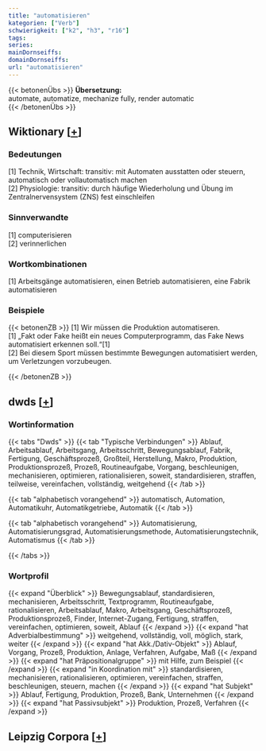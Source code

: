 ```yaml
---
title: "automatisieren"
kategorien: ["Verb"]
schwierigkeit: ["k2", "h3", "r16"]
tags:
series:
mainDornseiffs:
domainDornseiffs:
url: "automatisieren"
---
```


{{< betonenÜbs >}}
**Übersetzung:**  
automate, automatize, mechanize fully, render automatic  
{{< /betonenÜbs >}}

## Wiktionary [[+](https://de.wiktionary.org/wiki/automatisieren)]

### Bedeutungen
[1] Technik, Wirtschaft: transitiv: mit Automaten ausstatten oder steuern, automatisch oder vollautomatisch machen  
[2] Physiologie: transitiv: durch häufige Wiederholung und Übung im Zentralnervensystem (ZNS) fest einschleifen  

### Sinnverwandte
[1] computerisieren  
[2] verinnerlichen  

### Wortkombinationen
[1] Arbeitsgänge automatisieren, einen Betrieb automatisieren, eine Fabrik automatisieren  

### Beispiele
{{< betonenZB >}}
[1] Wir müssen die Produktion automatiseren.  
[1] „Fakt oder Fake heißt ein neues Computerprogramm, das Fake News automatisiert erkennen soll.“[1]  
[2] Bei diesem Sport müssen bestimmte Bewegungen automatisiert werden, um Verletzungen vorzubeugen.  

{{< /betonenZB >}}


## dwds [[+](https://www.dwds.de/wb/automatisieren)]

### Wortinformation
{{< tabs "Dwds" >}}
{{< tab "Typische Verbindungen" >}}
Ablauf, Arbeitsablauf, Arbeitsgang, Arbeitsschritt, Bewegungsablauf, Fabrik, Fertigung, Geschäftsprozeß, Großteil, Herstellung, Makro, Produktion, Produktionsprozeß, Prozeß, Routineaufgabe, Vorgang, beschleunigen, mechanisieren, optimieren, rationalisieren, soweit, standardisieren, straffen, teilweise, vereinfachen, vollständig, weitgehend
{{< /tab >}}

{{< tab "alphabetisch vorangehend" >}}
automatisch, Automation, Automatikuhr, Automatikgetriebe, Automatik
{{< /tab >}}

{{< tab "alphabetisch vorangehend" >}}
Automatisierung, Automatisierungsgrad, Automatisierungsmethode, Automatisierungstechnik, Automatismus
{{< /tab >}}

{{< /tabs >}}

### Wortprofil
{{< expand "Überblick" >}} Bewegungsablauf, standardisieren, mechanisieren, Arbeitsschritt, Textprogramm, Routineaufgabe, rationalisieren, Arbeitsablauf, Makro, Arbeitsgang, Geschäftsprozeß, Produktionsprozeß, Finder, Internet-Zugang, Fertigung, straffen, vereinfachen, optimieren, soweit, Ablauf {{< /expand >}}
{{< expand "hat Adverbialbestimmung" >}} weitgehend, vollständig, voll, möglich, stark, weiter {{< /expand >}}
{{< expand "hat Akk./Dativ-Objekt" >}} Ablauf, Vorgang, Prozeß, Produktion, Anlage, Verfahren, Aufgabe, Maß {{< /expand >}}
{{< expand "hat Präpositionalgruppe" >}} mit Hilfe, zum Beispiel {{< /expand >}}
{{< expand "in Koordination mit" >}} standardisieren, mechanisieren, rationalisieren, optimieren, vereinfachen, straffen, beschleunigen, steuern, machen {{< /expand >}}
{{< expand "hat Subjekt" >}} Ablauf, Fertigung, Produktion, Prozeß, Bank, Unternehmen {{< /expand >}}
{{< expand "hat Passivsubjekt" >}} Produktion, Prozeß, Verfahren {{< /expand >}}

## Leipzig Corpora [[+](https://corpora.uni-leipzig.de/en/res?word=automatisieren&corpusId=deu_newscrawl-public_2018)]

